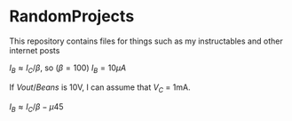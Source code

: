 # RandomProjects
This repository contains files for things such as my instructables and other internet posts

$I_B ≈ I_C/\beta$, so ($\beta = 100$) $I_B = 10 \mu A$

If $Vout / Beans$ is 10V, I can assume that $V_C$ = 1mA.

 $I_B ≈ I_C/\beta - \mu45$
